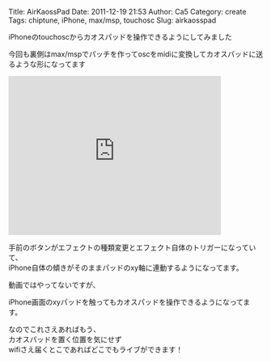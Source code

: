 Title: AirKaossPad
Date: 2011-12-19 21:53
Author: Ca5
Category: create
Tags: chiptune, iPhone, max/msp, touchosc
Slug: airkaosspad

iPhoneのtouchoscからカオスパッドを操作できるようにしてみました  

今回も裏側はmax/mspでパッチを作ってoscをmidiに変換してカオスパッドに送るような形になってます  

<iframe width="420" height="315" src="http://www.youtube.com/embed/Rxq8skkkaXU" frameborder="0" allowfullscreen></iframe>

手前のボタンがエフェクトの種類変更とエフェクト自体のトリガーになっていて、  
iPhone自体の傾きがそのままパッドのxy軸に連動するようになってます。

動画ではやってないですが、  

iPhone画面のxyパッドを触ってもカオスパッドを操作できるようになってます。

なのでこれさえあればもう、  
カオスパッドを置く位置を気にせず  
wifiさえ届くとこであればどこでもライブができます！
